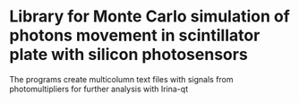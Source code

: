 Library for Monte Carlo simulation of photons movement in scintillator plate with silicon photosensors
======================================================================================================

The programs create multicolumn text files with signals from photomultipliers for further analysis with Irina-qt

